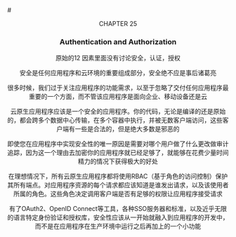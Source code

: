 #<center>CHAPTER 25

### Authentication and Authorization

原始的12 因素里面没有讨论安全，认证，授权

安全是任何应用程序和云环境的重要组成部分，安全绝不应是事后诸葛亮

很多时候，我们过于关注应用程序的功能需求，以至于忽略了交付任何应用程序最重要的一个方面，而不管该应用程序是面向企业、移动设备还是云

云原生应用程序应该是一个安全的应用程序。你的代码，无论是编译的还是原始的，都会跨多个数据中心传输，在多个容器中执行，并被无数客户端访问，这些客户端有一些是合法的，但是绝大多数是邪恶的

即使您在应用程序中实现安全性的唯一原因是需要对哪个用户做了什么更改做审计追踪，因为这一个理由去加密你的应用程序就已经足够了，就能够在花费少量时间精力的情况下获得极大的好处

在理想情况下，所有云原生应用程序都将使用RBAC（基于角色的访问控制）保护其所有端点。对应用程序资源的每个请求都应该知道是谁发出请求，以及该使用者所属的角色。这些角色决定调用客户端是否有足够的权限让应用程序接受请求

有了OAuth2、OpenID Connect等工具，各种SSO服务器和标准，以及近乎无限的语言特定身份验证和授权库，安全性应该从一开始就融入到应用程序的开发中，而不是在应用程序在生产环境中运行之后再加上的一个小功能
